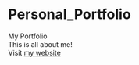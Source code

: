 # Personal_Portfolio
My Portfolio  
This is all about me!  
Visit [my website](https://arsenekankeu17.netlify.app/)
